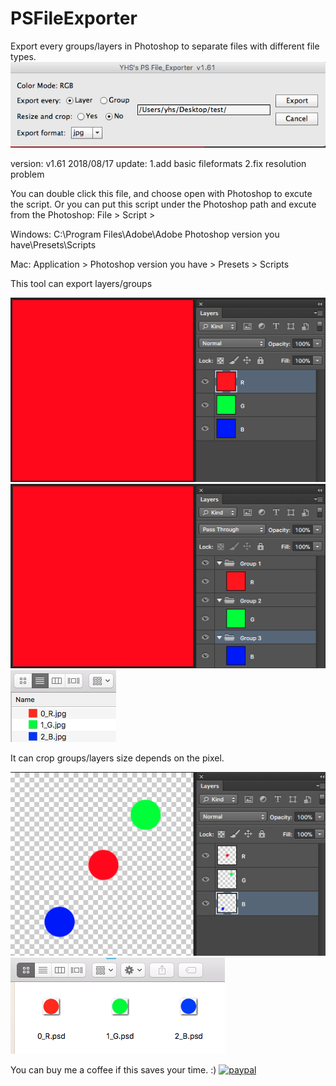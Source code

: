 # PSFileExporter
Export every groups/layers in Photoshop to separate files with different file types. 
![image](https://github.com/yanghansyuan/PSFileExporter/blob/master/Pic/1.png)

version: v1.61 2018/08/17
update:
1.add basic fileformats
2.fix resolution problem

You can double click this file, and choose open with Photoshop to excute the script.
Or you can put this script under the Photoshop path and excute from the Photoshop: File > Script >

Windows:
C:\Program Files\Adobe\Adobe Photoshop version you have\Presets\Scripts

Mac:
Application > Photoshop version you have > Presets > Scripts

This tool can export layers/groups

![image](https://github.com/yanghansyuan/PSFileExporter/blob/master/Pic/2.png)
![image](https://github.com/yanghansyuan/PSFileExporter/blob/master/Pic/3.png)
![image](https://github.com/yanghansyuan/PSFileExporter/blob/master/Pic/4.png)

It can crop groups/layers size depends on the pixel.

![image](https://github.com/yanghansyuan/PSFileExporter/blob/master/Pic/5.png)
![image](https://github.com/yanghansyuan/PSFileExporter/blob/master/Pic/6.png)


You can buy me a coffee if this saves your time. :)
[![paypal](https://www.paypalobjects.com/en_US/i/btn/btn_donateCC_LG.gif)](https://www.paypal.com/cgi-bin/webscr?cmd=_s-xclick&hosted_button_id=J9Y9KYK37HR3J)
